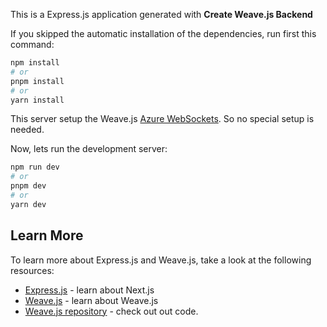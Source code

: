 This is a Express.js application generated with **Create Weave.js Backend**

If you skipped the automatic installation of the dependencies, run first this
command:

```bash
npm install
# or
pnpm install
# or
yarn install
```

This server setup the Weave.js
[Azure WebSockets](https://inditextech.github.io/weavejs/docs/main/build/stores/websockets-store). So no special setup is needed.

Now, lets run the development server:

```bash
npm run dev
# or
pnpm dev
# or
yarn dev
```

## Learn More

To learn more about Express.js and Weave.js, take a look at the following
resources:

- [Express.js](https://expressjs.com/) - learn about Next.js
- [Weave.js](https://inditextech.github.io/weavejs) - learn about Weave.js
- [Weave.js repository](https://github.com/InditexTech/weavejs) - check out out code.
